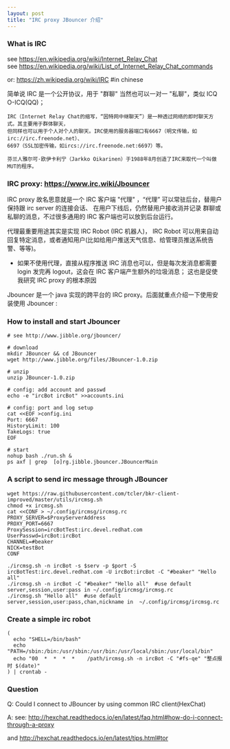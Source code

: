 ```yaml
---
layout: post
title: "IRC proxy JBouncer 介绍"
---
```


### What is IRC
see https://en.wikipedia.org/wiki/Internet_Relay_Chat  
see https://en.wikipedia.org/wiki/List_of_Internet_Relay_Chat_commands

or: https://zh.wikipedia.org/wiki/IRC  #in chinese

简单说 IRC 是一个公开协议，用于 "群聊" 当然也可以一对一 "私聊"，类似 ICQ O-ICQ(QQ)；
```
IRC（Internet Relay Chat的缩写，“因特网中继聊天”）是一种透过网络的即时聊天方式。其主要用于群体聊天，
但同样也可以用于个人对个人的聊天。IRC使用的服务器端口有6667（明文传输，如irc://irc.freenode.net）、
6697（SSL加密传输，如ircs://irc.freenode.net:6697）等。

芬兰人雅尔可·欧伊卡利宁（Jarkko Oikarinen）于1988年8月创造了IRC来取代一个叫做MUT的程序。
```

### IRC proxy: https://www.irc.wiki/Jbouncer
IRC proxy 故名思意就是一个 IRC 客户端 "代理" ，“代理” 可以常驻后台，替用户保持跟 irc server 的连接会话、
在用户下线后，仍然替用户接收消并记录 群聊或私聊的消息，不过很多通用的 IRC 客户端也可以放到后台运行。

代理最重要用途其实是实现 IRC Robot (IRC 机器人)，
IRC Robot 可以用来自动回复特定消息，或者通知用户(比如给用户推送天气信息、给管理员推送系统告警、等等)。

* 如果不使用代理，直接从程序推送 IRC 消息也可以，但是每次发消息都需要 login 发完再 logout，这会在 IRC 客户端产生额外的垃圾消息；
这也是促使我研究 IRC proxy 的根本原因

Jbouncer 是一个 java 实现的跨平台的 IRC proxy。后面就重点介绍一下使用安装使用 Jbouncer :

### How to install and start Jbouncer
```
# see http://www.jibble.org/jbouncer/

# download
mkdir JBouncer && cd JBouncer
wget http://www.jibble.org/files/JBouncer-1.0.zip

# unzip
unzip JBouncer-1.0.zip

# config: add account and passwd
echo -e "ircBot ircBot" >>accounts.ini

# config: port and log setup
cat <<EOF >config.ini
Port: 6667
HistoryLimit: 100
TakeLogs: true
EOF

# start
nohup bash ./run.sh &
ps axf | grep  [o]rg.jibble.jbouncer.JBouncerMain
```

### A script to send irc message through JBouncer
```
wget https://raw.githubusercontent.com/tcler/bkr-client-improved/master/utils/ircmsg.sh
chmod +x ircmsg.sh
cat <<CONF > ~/.config/ircmsg/ircmsg.rc
PROXY_SERVER=$ProxyServerAddress
PROXY_PORT=6667
ProxySession=ircBotTest:irc.devel.redhat.com
UserPasswd=ircBot:ircBot
CHANNEL=#beaker
NICK=testBot
CONF

./ircmsg.sh -n ircBot -s $serv -p $port -S ircBotTest:irc.devel.redhat.com -U ircBot:ircBot -C "#beaker" "Hello all"
./ircmsg.sh -n ircBot -C "#beaker" "Hello all"  #use default server,session,user:pass in ~/.config/ircmsg/ircmsg.rc
./ircmsg.sh "Hello all"  #use default server,session,user:pass,chan,nickname in  ~/.config/ircmsg/ircmsg.rc
```

### Create a simple irc robot
```
(
  echo "SHELL=/bin/bash"
  echo "PATH=/sbin:/bin:/usr/sbin:/usr/bin:/usr/local/sbin:/usr/local/bin"
  echo "00  *  *  *  *    /path/ircmsg.sh -n ircBot -C "#fs-qe" "整点报时 $(date)"
) | crontab -
```

### Question
Q: Could I connect to JBouncer by using common IRC client(HexChat)

A: see: http://hexchat.readthedocs.io/en/latest/faq.html#how-do-i-connect-through-a-proxy

   and http://hexchat.readthedocs.io/en/latest/tips.html#tor
